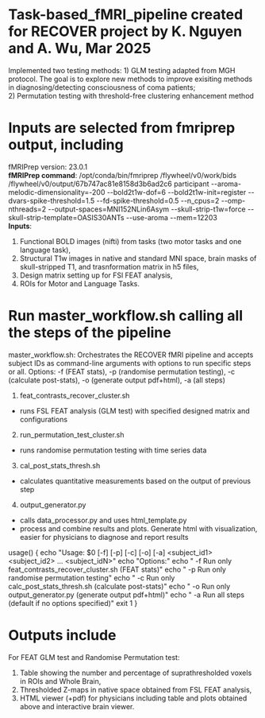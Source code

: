 # Task-based_fMRI_pipeline created for RECOVER project by K. Nguyen and A. Wu, Mar 2025
Implemented two testing methods: 1) GLM testing adapted from MGH protocol. The goal is to explore new methods to improve exisiting methods in diagnosing/detecting consciousness of coma patients; <br> 
2) Permutation testing with threshold-free clustering enhancement method

# Inputs are selected from fmriprep output, including 
fMRIPrep version: 23.0.1 <br>
__fMRIPrep command__: /opt/conda/bin/fmriprep /flywheel/v0/work/bids /flywheel/v0/output/67b747ac81e8158d3b6ad2c6 participant --aroma-melodic-dimensionality=-200 --bold2t1w-dof=6 --bold2t1w-init=register --dvars-spike-threshold=1.5 --fd-spike-threshold=0.5 --n_cpus=2 --omp-nthreads=2 --output-spaces=MNI152NLin6Asym --skull-strip-t1w=force --skull-strip-template=OASIS30ANTs --use-aroma --mem=12203 <br>
__Inputs__: <br>
1) Functional BOLD images (nifti) from tasks (two motor tasks and one language task), 
2) Structural T1w images in native and standard MNI space, brain masks of skull-stripped T1, and trasnformation matrix in h5 files, 
3) Design matrix setting up for FSl FEAT analysis,
4) ROIs for Motor and Language Tasks.

# Run master_workflow.sh calling all the steps of the pipeline 
master_workflow.sh: Orchestrates the RECOVER fMRI pipeline and accepts subject IDs as command-line arguments with options to run specific steps or all.
 Options: -f (FEAT stats), -p (randomise permutation testing), -c (calculate post-stats), -o (generate output pdf+html), -a (all steps)

1. feat_contrasts_recover_cluster.sh
- runs FSL FEAT analysis (GLM test) with specified designed matrix and configurations
2. run_permutation_test_cluster.sh
- runs randomise permutation testing with time series data
3. cal_post_stats_thresh.sh
- calculates quantitative measurements based on the output of previous step
4. output_generator.py
- calls data_processor.py and uses html_template.py
- process and combine results and plots. Generate html with visualization, easier for physicians to diagnose and report results

usage() {
    echo "Usage: $0 [-f] [-p] [-c] [-o] [-a] <subject_id1> <subject_id2> ... <subject_idN>"
    echo "Options:"
    echo "  -f    Run only feat_contrasts_recover_cluster.sh (FEAT stats)"
    echo "  -p    Run only randomise permutation testing"
    echo "  -c    Run only calc_post_stats_thresh.sh (calculate post-stats)"
    echo "  -o    Run only output_generator.py (generate output pdf+html)"
    echo "  -a    Run all steps (default if no options specified)"
    exit 1
}
# Outputs include 
For FEAT GLM test and Randomise Permutation test:
1) Table showing the number and percentage of suprathresholded voxels in ROIs and Whole Brain,
2) Thresholded Z-maps in native space obtained from FSL FEAT analysis, 
3) HTML viewer (+pdf) for physicians including table and plots obtained above and interactive brain viewer. 


